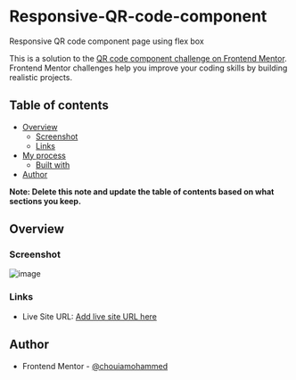 # Responsive-QR-code-component

Responsive QR code component page using flex box

This is a solution to the [QR code component challenge on Frontend Mentor](https://www.frontendmentor.io/challenges/qr-code-component-iux_sIO_H). Frontend Mentor challenges help you improve your coding skills by building realistic projects.

## Table of contents

- [Overview](#overview)
  - [Screenshot](#screenshot)
  - [Links](#links)
- [My process](#my-process)
  - [Built with](#built-with)
- [Author](#author)

**Note: Delete this note and update the table of contents based on what sections you keep.**

## Overview

### Screenshot

![image](https://github.com/user-attachments/assets/3a0b9ad2-0071-4a5e-aa18-bf2668e4146b)

### Links

- Live Site URL: [Add live site URL here](https://your-live-site-url.com)

## Author

- Frontend Mentor - [@chouiamohammed](https://www.frontendmentor.io/profile/chouiamohammed)
